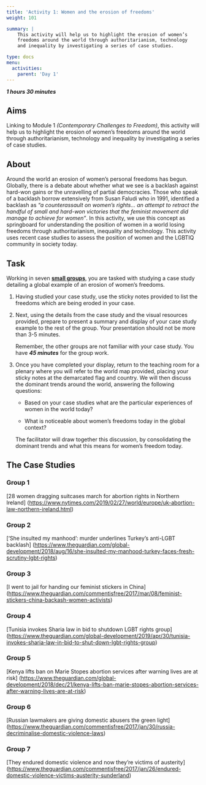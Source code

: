 ```yaml
---
title: 'Activity 1: Women and the erosion of freedoms'
weight: 101

summary: |
    This activity will help us to highlight the erosion of women’s
    freedoms around the world through authoritarianism, technology
    and inequality by investigating a series of case studies.

type: docs
menu:
  activities:
    parent: 'Day 1'
---
```


***1 hours 30 minutes***

## Aims

<!-- XXX: Reference to Module 1 -->
Linking to Module 1 _(Contemporary Challenges to Freedom)_,
this activity will help us to highlight the erosion of women’s
freedoms around the world through authoritarianism, technology
and inequality by investigating a series of case studies.

## About

Around the world an erosion of women’s personal freedoms has
begun. Globally, there is a debate about whether what we see is
a backlash against hard-won gains or the unravelling of partial
democracies. Those who speak of a backlash borrow
extensively from Susan Faludi who in 1991, identified a
backlash as *“a counterassault on women’s rights… an attempt to
retract the handful of small and hard-won victories that the
feminist movement did manage to achieve for women”*. In this
activity, we use this concept as springboard for understanding
the position of women in a world losing freedoms through
authoritarianism, inequality and technology. This activity uses
recent case studies to assess the position of women and the
LGBTIQ community in society today.

## Task

Working in seven <u>**small groups**</u>, you are tasked with studying a
case study detailing a global example of an erosion of women’s
freedoms.

1.  Having studied your case study, use the sticky notes
    provided to list the freedoms which are being eroded in your
    case.

2.  Next, using the details from the case study and the visual
    resources provided, prepare to present a summary and
    display of your case study example to the rest of the group.
    Your presentation should not be more than 3-5 minutes.

    Remember, the other groups are not familiar with your case
    study. You have ***45 minutes*** for the group work.

3.  Once you have completed your display, return to the
    teaching room for a plenary where you will refer to the world
    map provided, placing your sticky notes at the demarcated
    flag and country. We will then discuss the dominant trends
    around the world, answering the following questions:

    * Based on your case studies what are the particular
      experiences of women in the world today?

    * What is noticeable about women’s freedoms today in the
      global context?

    The facilitator will draw together this discussion, by
    consolidating the dominant trends and what this means for
    women’s freedom today.

## The Case Studies

### Group 1
[28 women dragging suitcases march for abortion rights in Northern Ireland]
(https://www.nytimes.com/2019/02/27/world/europe/uk-abortion-law-northern-ireland.html)

### Group 2
[‘She insulted my manhood’: murder underlines Turkey’s anti-LGBT backlash]
(https://www.theguardian.com/global-development/2018/aug/16/she-insulted-my-manhood-turkey-faces-fresh-scrutiny-lgbt-rights)

### Group 3
[I went to jail for handing our feminist stickers in China]
(https://www.theguardian.com/commentisfree/2017/mar/08/feminist-stickers-china-backash-women-activists)

### Group 4
[Tunisia invokes Sharia law in bid to shutdown LGBT rights group]
(https://www.theguardian.com/global-development/2019/apr/30/tunisia-invokes-sharia-law-in-bid-to-shut-down-lgbt-rights-group)

### Group 5
[Kenya lifts ban on Marie Stopes abortion services after warning lives are at risk]
(https://www.theguardian.com/global-development/2018/dec/21/kenya-lifts-ban-marie-stopes-abortion-services-after-warning-lives-are-at-risk)

### Group 6
[Russian lawmakers are giving domestic abusers the green light]
(https://www.theguardian.com/commentisfree/2017/jan/30/russia-decriminalise-domestic-violence-laws)

### Group 7
[They endured domestic violence and now they’re victims of austerity]
(https://www.theguardian.com/commentisfree/2017/jan/26/endured-domestic-violence-victims-austerity-sunderland)
